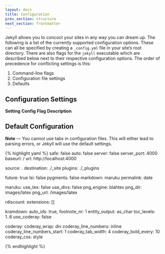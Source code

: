 ```yaml
---
layout: docs
title: Configuration
prev_section: structure
next_section: frontmatter
---
```


Jekyll allows you to concoct your sites in any way you can dream up. The
following is a list of the currently supported configuration options.
These can all be specified by creating a `_config.yml` file in your
site’s root directory. There are also flags for the `jekyll` executable
which are described below next to their respective configuration
options. The order of precedence for conflicting settings is this:

1.  Command-line flags
2.  Configuration file settings
3.  Defaults

## Configuration Settings

**Setting**         **Config**                                    **Flag**                                         **Description**


Default Configuration
---------------------

**Note** &mdash; You cannot use tabs in configuration files. This will
either lead to parsing errors, or Jekyll will use the default settings.

{% highlight yaml %}
safe:        false
auto:        false
server:      false
server_port: 4000
baseurl:    /
url: http://localhost:4000

source:      .
destination: ./_site
plugins:     ./_plugins

future:      true
lsi:         false
pygments:    false
markdown:    maruku
permalink:   date

maruku:
  use_tex:    false
  use_divs:   false
  png_engine: blahtex
  png_dir:    images/latex
  png_url:    /images/latex

rdiscount:
  extensions: []

kramdown:
  auto_ids: true,
  footnote_nr: 1
  entity_output: as_char
  toc_levels: 1..6
  use_coderay: false

  coderay:
    coderay_wrap: div
    coderay_line_numbers: inline
    coderay_line_numbers_start: 1
    coderay_tab_width: 4
    coderay_bold_every: 10
    coderay_css: style

{% endhighlight %}
